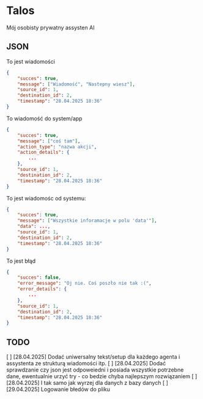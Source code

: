 # Talos
Mój osobisty prywatny assysten AI

## JSON
To jest wiadomości
```json
{
    "succes": true,
    "message": ["Wiadomość", "Nastepny wiesz"],
    "source_id": 1,
    "destination_id": 2,
    "timestamp": "28.04.2025 18:36"
}
```

To wiadomość do system/app
```json
{
    "succes": true,
    "message": ["coś tam"],
    "action_type": "nazwa akcji",
    "action_details": {
        ...
    },
    "source_id": 1,
    "destination_id": 2,
    "timestamp": "28.04.2025 18:36"
}
```

To jest wiadomośc od systemu:
```json
{
    "succes": true,
    "message": ["Wszystkie inforamacje w polu 'data'"],
    "data": ...,
    "source_id": 1,
    "destination_id": 2,
    "timestamp": "28.04.2025 18:36"
}
```

To jest błąd
```json
{
    "succes": false,
    "error_message": "Oj nie. Coś poszło nie tak :(",
    "error_details": {
        ...
    },
    "source_id": 1,
    "destination_id": 2,
    "timestamp": "28.04.2025 18:36"
}
```

## TODO
[ ] [28.04.2025] Dodać uniwersalny tekst/setup dla każdego agenta i assystenta ze strukturą wiadomości itp.
[ ] [28.04.2025] Dodać sprawdzanie czy json jest odpoweiedni i posiada wszystkie potrzebne dane, ewentualnie urzyć try - co bedzie chyba najlepszym rozwiązaniem
[ ] [28.04.2025] I tak samo jak wyrzej dla danych z bazy danych
[ ] [29.04.2025] Logowanie błedów do pliku